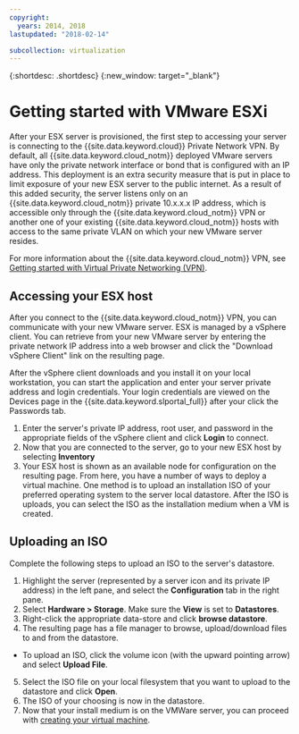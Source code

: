 ```yaml
---
copyright:
  years: 2014, 2018
lastupdated: "2018-02-14"

subcollection: virtualization
---
```

{:shortdesc: .shortdesc}
{:new_window: target="_blank"}

# Getting started with VMware ESXi

After your ESX server is provisioned, the first step to accessing your server is connecting to the {{site.data.keyword.cloud}} Private Network VPN. By default, all {{site.data.keyword.cloud_notm}} deployed VMware servers have only the private network interface or bond that is configured with an IP address. This deployment is an extra security measure that is put in place to limit exposure of your new ESX server to the public internet. As a result of this added security, the server listens only on an {{site.data.keyword.cloud_notm}} private 10.x.x.x IP address, which is accessible only through the {{site.data.keyword.cloud_notm}} VPN or another one of your existing {{site.data.keyword.cloud_notm}} hosts with access to the same private VLAN on which your new VMware server resides.

For more information about the {{site.data.keyword.cloud_notm}} VPN, see [Getting started with Virtual Private Networking (VPN)](/docs/infrastructure/iaas-vpn?topic=VPN-getting-started-with-virtual-private-networking-vpn-).

## Accessing your ESX host

After you connect to the {{site.data.keyword.cloud_notm}} VPN, you can communicate with your new VMware server. ESX is managed by a vSphere client. You can retrieve from your new VMware server by entering the private network IP address into a web browser and click the "Download vSphere Client" link on the resulting page.

After the vSphere client downloads and you install it on your local workstation, you can start the application and enter your server private address and login credentials. Your login credentials are viewed on the Devices page in the {{site.data.keyword.slportal_full}} after your click the Passwords tab.

1. Enter the server's private IP address, root user, and password in the appropriate fields of the vSphere client and click **Login** to connect.
2. Now that you are connected to the server, go to your new ESX host by selecting **Inventory**
3. Your ESX host is shown as an available node for configuration on the resulting page. From here, you have a number of ways to deploy a virtual machine. One method is to upload an installation ISO of your preferred operating system to the server local datastore. After the ISO is uploads, you can select the ISO as the installation medium when a VM is created.  

## Uploading an ISO

Complete the following steps to upload an ISO to the server's datastore.

1. Highlight the server (represented by a server icon and its private IP address) in the left pane, and select the **Configuration** tab in the right pane.
2. Select **Hardware > Storage**. Make sure the **View** is set to **Datastores**. 
3. Right-click the appropriate data-store and click **browse datastore**.
4. The resulting page has a file manager to browse, upload/download files to and from the datastore.  
  * To upload an ISO, click the volume icon (with the upward pointing arrow) and select **Upload File**.
5. Select the ISO file on your local filesystem that you want to upload to the datastore and click **Open**.
6. The ISO of your choosing is now in the datastore.
7. Now that your install medium is on the VMWare server, you can proceed with [creating your virtual machine](/docs/infrastructure/vmware?topic=VMware-creating-a-vmware-esx-virtual-machine).
